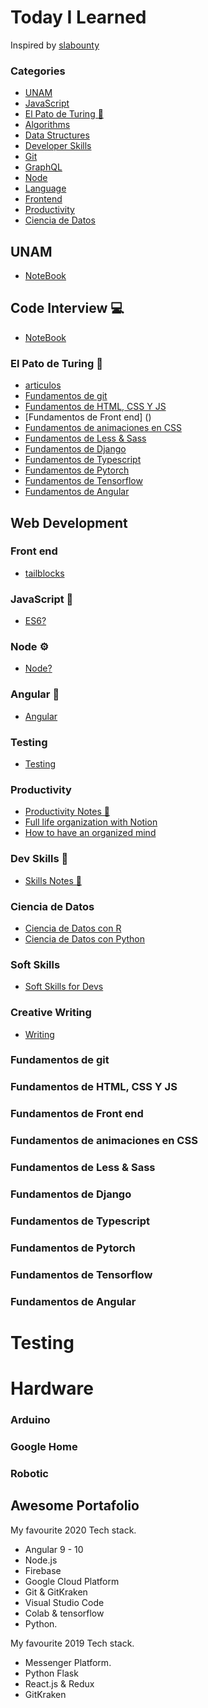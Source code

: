 # Today I Learned
Inspired by [slabounty](https://github.com/slabounty/til) 

### Categories

- [UNAM](#UNAM)
- [JavaScript](#JavaScript-)
- [El Pato de Turing 🧠](#el-pato-de-turing)
- [Algorithms](#algorithms)
- [Data Structures](#datastructures)
- [Developer Skills](#devskills)
- [Git](#git)
- [GraphQL](#graphql)
- [Node](#node)
- [Language](#language)
- [Frontend](#front-end)
- [Productivity](#productivity)
- [Ciencia de Datos](#Ciencia-de-Datos)


## UNAM
- [NoteBook](unam/notes.md)

## Code Interview 💻
- [NoteBook](https://github.com/patodeturing/til/tree/master/codeInterview)

### El Pato de Turing 🧠
- [articulos](articulos)
- [Fundamentos de git]()
- [Fundamentos de HTML, CSS Y JS]()
- [Fundamentos de Front end] ()
- [Fundamentos de animaciones en CSS]()
- [Fundamentos de Less & Sass]()
- [Fundamentos de Django]()
- [Fundamentos de Typescript]()
- [Fundamentos de Pytorch]()
- [Fundamentos de Tensorflow]()
- [Fundamentos de Angular]()

## Web Development

### Front end
- [tailblocks](tailblocks/readMe.md)

### JavaScript 🍋
- [ES6?](javascript/ES6_notes.md)

### Node ⚙️
- [Node?](node_notes.md)

### Angular 🎒
- [Angular](angular_notes.md)

### Testing
- [Testing]( yolo )

### Productivity

- [Productivity Notes 📓](productivity_notes.md)
- [Full life organization with Notion](https://www.youtube.com/watch?v=9a6lV8JVhf8)
- [How to have an organized mind](https://www.youtube.com/watch?v=QdQYXwrBhfM)


### Dev Skills 🙋
- [ Skills Notes 📓](skills_notes.md)

### Ciencia de Datos
- [Ciencia de Datos con R](DataScience/DataScience_R_notes.md)
- [Ciencia de Datos con Python ](DataScience/DataScience_R_notes.md)

### Soft Skills
- [Soft Skills for Devs](Softskills.md)

### Creative Writing
- [Writing](writing.md)












### Fundamentos de git
### Fundamentos de HTML, CSS Y JS
### Fundamentos de Front end
### Fundamentos de animaciones en CSS
### Fundamentos de Less & Sass
### Fundamentos de Django
### Fundamentos de Typescript
### Fundamentos de Pytorch
### Fundamentos de Tensorflow
### Fundamentos de Angular



# Testing

# Hardware

### Arduino

### Google Home


### Robotic

## Awesome Portafolio 
My favourite 2020 Tech stack.
* Angular 9 - 10
* Node.js
* Firebase
* Google Cloud Platform
* Git & GitKraken
* Visual Studio Code
* Colab & tensorflow
* Python.

My favourite 2019 Tech stack.
* Messenger Platform.
* Python Flask
* React.js & Redux
* GitKraken
